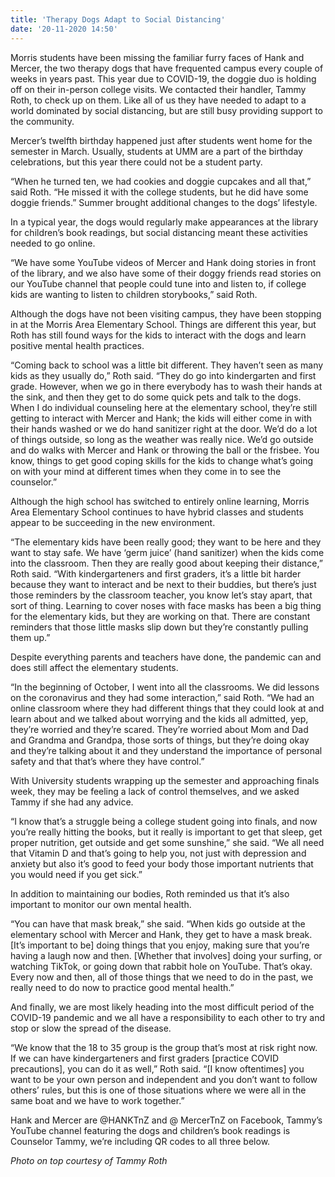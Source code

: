 ```yaml
---
title: 'Therapy Dogs Adapt to Social Distancing'
date: '20-11-2020 14:50'
---
```


Morris students have been missing the familiar furry faces of Hank and Mercer, the two therapy dogs that have frequented campus every couple of weeks in years past. This year due to COVID-19, the doggie duo is holding off on their in-person college visits. We contacted their handler, Tammy Roth, to check up on them. Like all of us they have needed to adapt to a world dominated by social distancing, but are still busy providing support to the community.

Mercer’s twelfth birthday happened just after students went home for the semester in March. Usually, students at UMM are a part of the birthday celebrations, but this year there could not be a student party.

“When he turned ten, we had cookies and doggie cupcakes and all that,” said Roth. “He missed it with the college students, but he did have some doggie friends.” Summer brought additional changes to the dogs’ lifestyle.

In a typical year, the dogs would regularly make appearances at the library for children’s book readings, but social distancing meant these activities needed to go online.

“We have some YouTube videos of Mercer and Hank doing stories in front of the library, and we also have some of their doggy friends read stories on our YouTube channel that people could tune into and listen to, if college kids are wanting to listen to children storybooks,” said Roth.

Although the dogs have not been visiting campus, they have been stopping in at the Morris Area Elementary School. Things are different this year, but Roth has still found ways for the kids to interact with the dogs and learn positive mental health practices.

“Coming back to school was a little bit different. They haven’t seen as many kids as they usually do,” Roth said. “They do go into kindergarten and first grade. However, when we go in there everybody has to wash their hands at the sink, and then they get to do some quick pets and talk to the dogs. When I do individual counseling here at the elementary school, they’re still getting to interact with Mercer and Hank; the kids will either come in with their hands washed or we do hand sanitizer right at the door. We’d do a lot of things outside, so long as the weather was really nice. We’d go outside and do walks with Mercer and Hank or throwing the ball or the frisbee. You know, things to get good coping skills for the kids to change what’s going on with your mind at different times when they come in to see the
counselor.”

Although the high school has switched to entirely online learning, Morris Area Elementary School continues to have hybrid classes and students appear to be succeeding in the new environment.

“The elementary kids have been really good; they want to be here and they want to stay safe. We have ‘germ juice’ (hand sanitizer) when the kids come into the classroom. Then they are really good about keeping their distance,” Roth said. “With kindergarteners and first graders, it’s a little bit harder because they want to interact and be next to their buddies, but there’s just those reminders by the classroom teacher, you know let’s stay apart, that sort of thing. Learning to cover noses with face masks has been a big thing for the elementary kids, but they are working on that. There are constant reminders that those little masks slip down but they’re constantly pulling them up.”

Despite everything parents and teachers have done, the pandemic can and does still affect the elementary students.

“In the beginning of October, I went into all the classrooms. We did lessons on the coronavirus and they had some interaction,” said Roth. “We had an online classroom where they had different things that they could look at and learn about and we talked about worrying and the kids all admitted, yep, they’re worried and they’re scared. They’re worried about Mom and Dad and Grandma and Grandpa, those sorts of things, but they’re doing okay and they’re talking about it and they understand the importance of personal safety and that that’s where they have control.”

With University students wrapping up the semester and approaching finals week, they may be feeling a lack of control themselves, and we asked Tammy if she had any advice. 

“I know that’s a struggle being a college student going into finals, and now you’re really hitting the books, but it really is important to get that sleep, get proper nutrition, get outside and get some sunshine,” she said. “We all need that Vitamin D and that’s going to help you, not just with depression and anxiety but also it’s good to feed your body those important nutrients that you would need if you get sick.”

In addition to maintaining our bodies, Roth reminded us that it’s also important to monitor our own mental health.

“You can have that mask break,” she said. “When kids go outside at the elementary school with Mercer and Hank, they get to have a mask break. [It’s important to be] doing things that you enjoy, making sure that you’re having a laugh now and then. [Whether that involves] doing your surfing, or watching TikTok, or going down that rabbit hole on YouTube. That’s okay. Every now and then, all of those things that we need to do in the past, we really need to do now to practice good mental health.”

And finally, we are most likely heading into the most difficult period of the COVID-19 pandemic and we all have a responsibility to each other to try and stop or slow the spread of the disease. 

“We know that the 18 to 35 group is the group that’s most at risk right now. If we can have kindergarteners and first graders [practice COVID precautions], you can do it as well,” Roth said. “[I know oftentimes] you want to be your own person and independent and you don’t want to follow others’ rules, but this is one of those situations where we were all in the same boat and we have to work together.”

Hank and Mercer are @HANKTnZ and @ MercerTnZ on Facebook, Tammy’s YouTube channel featuring the dogs and children’s book readings is Counselor Tammy, we’re including QR codes to all three below.

_Photo on top courtesy of Tammy Roth_
